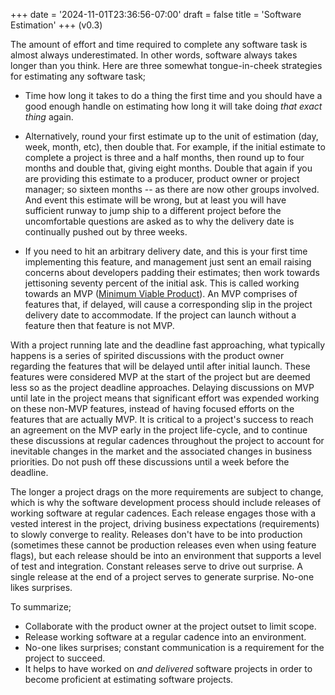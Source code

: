 +++
date = '2024-11-01T23:36:56-07:00'
draft = false 
title = 'Software Estimation'
+++
(v0.3)

The amount of effort and time required to complete any software task is almost always underestimated. In other words, software always takes longer than you think. Here are three somewhat tongue-in-cheek strategies for estimating any software task;

* Time how long it takes to do a thing the first time and you should have a good enough handle on estimating how long it will take doing *that exact thing* again.

* Alternatively, round your first estimate up to the unit of estimation (day, week, month, etc), then double that. For example, if the initial estimate to complete a project is three and a half months, then round up to four months and double that, giving eight months. Double that again if you are providing this estimate to a producer, product owner or project manager; so sixteen months -- as there are now other groups involved. And event this estimate will be wrong, but at least you will have sufficient runway to jump ship to a different project before the uncomfortable questions are asked as to why the delivery date is continually pushed out by three weeks. 

* If you need to hit an arbitrary delivery date, and this is your first time implementing this feature, and management just sent an email raising concerns about developers padding their estimates; then work towards jettisoning seventy percent of the initial ask. This is called working towards an MVP ([Minimum Viable Product](https://en.wikipedia.org/wiki/Minimum_viable_product)). An MVP comprises of features that, if delayed, will cause a corresponding slip in the project delivery date to accommodate. If the project can launch without a feature then that feature is not MVP.

With a project running late and the deadline fast approaching, what typically happens is a series of spirited discussions with the product owner regarding the features that will be delayed until after initial launch. These features were considered MVP at the start of the project but are deemed less so as the project deadline approaches. Delaying discussions on MVP until late in the project means that significant effort was expended working on these non-MVP features, instead of having focused efforts on the features that are actually MVP. It is critical to a project's success to reach an agreement on the MVP early in the project life-cycle, and to continue these discussions at regular cadences throughout the project to account for inevitable changes in the market and the associated changes in business priorities. Do not push off these discussions until a week before the deadline.

The longer a project drags on the more requirements are subject to change, which is why the software development process should include releases of working software at regular cadences. Each release engages those with a vested interest in the project, driving business expectations (requirements) to slowly converge to reality. Releases don't have to be into production (sometimes these cannot be production releases even when using feature flags), but each release should be into an environment that supports a level of test and integration. Constant releases serve to drive out surprise. A single release at the end of a project serves to generate surprise. No-one likes surprises.

To summarize;
* Collaborate with the product owner at the project outset to limit scope.
* Release working software at a regular cadence into an environment. 
* No-one likes surprises; constant communication is a requirement for the project to succeed.
* It helps to have worked on *and delivered* software projects in order to become proficient at estimating software projects.
